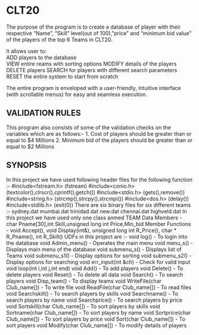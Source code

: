 # CLT20
The purpose of the program is to create a database of player with their respective “Name”, “Skill” level(out of 100),”price” and
“minimum bid value” of the players of the top  6 Teams in CLT20.

It allows user to:  
	ADD players to the database  
	VIEW entire reams with sorting options 
	MODIFY details of the players
	DELETE players
	SEARCH for players with different search parameters 
	RESET the entire system to start from scratch

The entire program is enveloped with a user-friendly, intuitive interface (with scrollable menus) for easy and seamless execution.

## VALIDATION RULES
This program also consists of some of the validation checks on the variables which are as follows:-
	1. Cost of players should be greater than or equal to $4 Millions
	2. Minimum bid of the players should be greater than or equal to $2 Millions 

## SYNOPSIS

In this project we have used following header files for the following function :-
#include<fstream.h>  (fstream)
#include<conio.h>  (textcolor(),clrscr(),cprintf(),getch())
#include<stdio.h>  (gets(),remove())
#include<string.h>  (strcmp(),strcpy(),strcmpi())
#include<dos.h>  (delay())
#include<stdlib.h>  (exit(0))
There are six binary files for six different teams :-
	sydney.dat
	mumbai.dat
	trinidad.dat
	new.dat
	chennai.dat
	highveld.dat
In this project we have used only one class anmed TEAM
Data Members - char Pname[30],int Skill,unsigned long int Price,Min_bid
Member Functions - void Accept(), void Display(int&), unsigned long int R_Price(), char * R_Pname(), int R_Skill()
UDFs in this project are :-
void log() - To login into the database
void Admin_menu() - Operates the main menu
void menu_s() - Displays main menu of the database
void submenu_s() - Displays list of Teams
void submenu_s1() - Display options for sorting 
void submenu_s2() - Display options for searching
void err_input(int &ch) - Check for valid input
void loop(int i,int j,int end)
void Add() - To add players
void Delete() - To delete players
void Reset() - To delete all data
void Search() - To search players
void Disp_team() - To display teams
void WriteFile(char Club_name[]) - To write file
void ReadFile(char Club_name[]) - To read files
void Searchskill() - To search players by skills
void Searchname() - To search players by name 
void Searchprice() - To search players by price
void Sortskill(char Club_name[]) - To sort players by skills
void Sortname(char Club_name[]) - To sort players by name
void Sortprice(char Club_name[]) - To sort players by price
void Sort(char Club_name[]) - To sort players
void Modify(char Club_name[]) - To modify details of players

